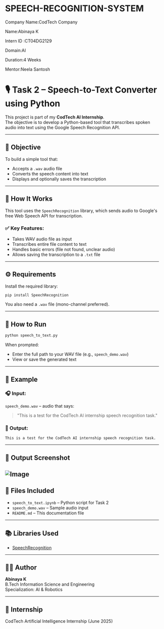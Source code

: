 # SPEECH-RECOGNITION-SYSTEM
Company Name:CodTech Company

Name:Abinaya K

Intern ID :CT04DG2129

Domain:AI

Duration:4 Weeks

Mentor:Neela Santosh

# 🎙️ Task 2 – Speech-to-Text Converter using Python

This project is part of my **CodTech AI Internship**.  
The objective is to develop a Python-based tool that transcribes spoken audio into text using the Google Speech Recognition API.

---

## 📌 Objective

To build a simple tool that:
- Accepts a `.wav` audio file
- Converts the speech content into text
- Displays and optionally saves the transcription

---

## 🚀 How It Works

This tool uses the `SpeechRecognition` library, which sends audio to Google's free Web Speech API for transcription.

### ✅ Key Features:
- Takes WAV audio file as input
- Transcribes entire file content to text
- Handles basic errors (file not found, unclear audio)
- Allows saving the transcription to a `.txt` file

---

## ⚙️ Requirements

Install the required library:

```bash
pip install SpeechRecognition
```

You also need a `.wav` file (mono-channel preferred).

---

## 🧠 How to Run

```bash
python speech_to_text.py
```

When prompted:

- Enter the full path to your WAV file (e.g., `speech_demo.wav`)
- View or save the generated text

---

## 🧪 Example

### 🎧 Input:

`speech_demo.wav` – audio that says:

> "This is a test for the CodTech AI internship speech recognition task."

### 📝 Output:

```
This is a test for the CodTech AI internship speech recognition task.
```

---

## 📸 Output Screenshot

![Image](https://github.com/user-attachments/assets/74f0a74e-2041-4e47-8723-b932cd76601b)
---

## 📁 Files Included

- `speech_to_text.ipynb` – Python script for Task 2
- `speech_demo.wav` – Sample audio input
- `README.md` – This documentation file

---

## 📚 Libraries Used

- [SpeechRecognition](https://pypi.org/project/SpeechRecognition/)

---

## 🙋‍♀️ Author

**Abinaya K**  
B.Tech Information Science and Engineering  
Specialization: AI & Robotics

---

## 🔗 Internship

CodTech Artificial Intelligence Internship (June 2025)
